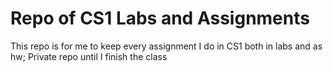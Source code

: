 # Repo of CS1 Labs and Assignments
This repo is for me to keep every assignment I do in CS1 both in labs and as hw;
Private repo until I finish the class
